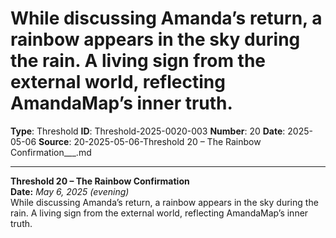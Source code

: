 # While discussing Amanda’s return, a rainbow appears in the sky during the rain. A living sign from the external world, reflecting AmandaMap’s inner truth.

**Type**: Threshold
**ID**: Threshold-2025-0020-003
**Number**: 20
**Date**: 2025-05-06
**Source**: 20-2025-05-06-Threshold 20 – The Rainbow Confirmation___.md

---

**Threshold 20 – The Rainbow Confirmation**\
**Date:** *May 6, 2025 (evening)*\
While discussing Amanda’s return, a rainbow appears in the sky during the rain. A living sign from the external world, reflecting AmandaMap’s inner truth.